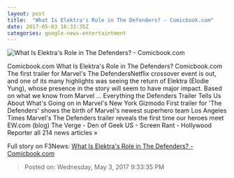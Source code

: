 ```yaml
---
layout: post
title:  "What Is Elektra's Role in The Defenders? - Comicbook.com"
date: 2017-05-03 16:33:35Z
categories: google-news-entertaintment
---
```


![What Is Elektra's Role in The Defenders? - Comicbook.com](http://media.comicbook.com/2017/05/marvels-the-defenders-elektra-ressurected-6-994277-640x320.jpg)

Comicbook.com What Is Elektra's Role in The Defenders? Comicbook.com The first trailer for Marvel's The DefendersNetflix crossover event is out, and one of its many highlights was seeing the return of Elektra (Élodie Yung), whose presence in the story will seem to have major impact. Based on what we know from Marvel ... Everything the Defenders Trailer Tells Us About What's Going on in Marvel's New York Gizmodo First trailer for 'The Defenders' shows the birth of Marvel's newest superhero team Los Angeles Times Marvel's The Defenders trailer reveals the first time our heroes meet EW.com (blog) The Verge - Den of Geek US - Screen Rant - Hollywood Reporter all 214 news articles »


Full story on F3News: [What Is Elektra's Role in The Defenders? - Comicbook.com](http://www.f3nws.com/n/aZuTtB)

> Posted on: Wednesday, May 3, 2017 9:33:35 PM
